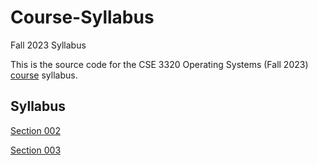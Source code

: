 # Course-Syllabus
Fall 2023 Syllabus

This is the source code for the CSE 3320 Operating Systems (Fall 2023) [course](http://www.cse3320.org) syllabus.  

## Syllabus

[Section 002](https://github.com/CSE3320-Fall-2023/Course-Syllabus/blob/main/PDF/Section_002_Fall_2023.pdf)

[Section 003](https://github.com/CSE3320-Fall-2023/Course-Syllabus/blob/main/PDF/Section_003_Fall_2023.pdf)

